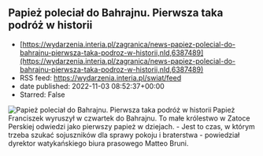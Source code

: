 ## Papież poleciał do Bahrajnu. Pierwsza taka podróż w historii
 - [https://wydarzenia.interia.pl/zagranica/news-papiez-polecial-do-bahrajnu-pierwsza-taka-podroz-w-historii,nId,6387489](https://wydarzenia.interia.pl/zagranica/news-papiez-polecial-do-bahrajnu-pierwsza-taka-podroz-w-historii,nId,6387489)
 - RSS feed: https://wydarzenia.interia.pl/swiat/feed
 - date published: 2022-11-03 08:52:37+00:00
 - Starred: False

<p><a href="https://wydarzenia.interia.pl/zagranica/news-papiez-polecial-do-bahrajnu-pierwsza-taka-podroz-w-historii,nId,6387489"><img align="left" alt="Papież poleciał do Bahrajnu. Pierwsza taka podróż w historii" src="https://i.iplsc.com/papiez-polecial-do-bahrajnu-pierwsza-taka-podroz-w-historii/000GAFTLAE390AHI-C321.jpg" /></a>Papież Franciszek wyruszył w czwartek do Bahrajnu. To małe królestwo w Zatoce Perskiej odwiedzi jako pierwszy papież w dziejach. - Jest to czas, w którym trzeba szukać sojuszników dla sprawy pokoju i braterstwa - powiedział dyrektor watykańskiego biura prasowego Matteo Bruni.</p><br clear="all" />
